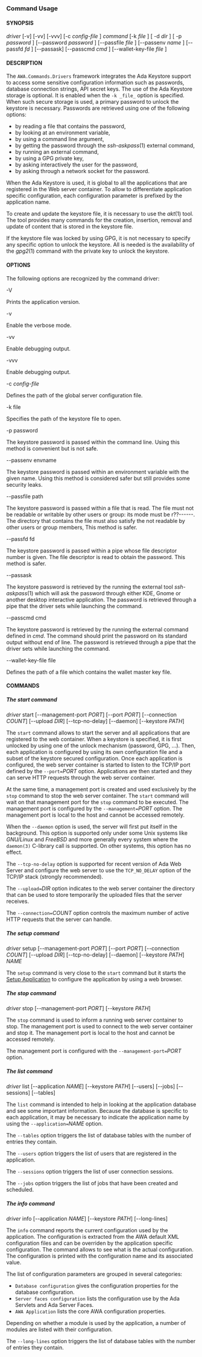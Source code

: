 ### Command Usage

#### SYNOPSIS

_driver_ [-v] [-vv] [-vvv] [-c _config-file_ ] _command_
 [-k _file_ ] [ -d
_dir_ ] [ -p _password_ ] [--password _password_ ] [--passfile
_file_ ] [--passenv _name_ ] [--passfd
_fd_ ] [--passask] [--passcmd
_cmd_ ] [--wallet-key-file
_file_ ]

#### DESCRIPTION

The `AWA.Commands.Drivers` framework integrates the Ada Keystore support
to access some sensitive configuration information such as passwords,
database connection strings, API secret keys.  The use of the Ada Keystore
storage is optional.  It is enabled when the `-k _file_` option is
specified.  When such secure storage is used, a primary password to
unlock the keystore is necessary.  Passwords are retrieved using one
of the following options:

* by reading a file that contains the password,
* by looking at an environment variable,
* by using a command line argument,
* by getting the password through the _ssh-askpass_(1) external command,
* by running an external command,
* by using a GPG private key,
* by asking interactively the user for the password,
* by asking through a network socket for the password.

When the Ada Keystore is used, it is global to all the applications that
are registered in the Web server container.  To allow to differentiate
application specific configuration, each configuration parameter is
prefixed by the application name.

To create and update the keystore file, it is necessary to use the
_akt_(1) tool.  The tool provides many commands for the creation,
insertion, removal and update of content that is stored in the keystore file.

If the keystore file was locked by using GPG, it is not necessary to
specify any specific option to unlock the keystore.  All is needed is the
availability of the _gpg2_(1) command with the private key to unlock the keystore.

#### OPTIONS

The following options are recognized by the command driver:

-V

Prints the
application version.

-v

Enable the verbose mode.

-vv

Enable debugging output.

-vvv

Enable debugging output.

-c _config-file_

Defines the path of the global
server configuration file.

-k file

Specifies the path of the keystore file to open.

-p password

The keystore password is passed within the command line.
Using this method is convenient but is not safe.

--passenv envname

The keystore password is passed within an environment variable with the
given name.  Using this method is considered safer but still provides
some security leaks.

--passfile path

The keystore password is passed within a file that is read.
The file must not be readable or writable by other users or group:
its mode must be r??------.  The directory that contains the file
must also satisfy the not readable by other users or group members,
This method is safer.

--passfd fd

The keystore password is passed within a pipe whose file descriptor
number is given.  The file descriptor is read to obtain the password.
This method is safer.

--passask

The keystore password is retrieved by the running the external tool
_ssh-askpass_(1) which will ask the password through either KDE, Gnome or another
desktop interactive application.
The password is retrieved through a pipe that
the driver sets while launching the command.

--passcmd cmd

The keystore password is retrieved by the running the external command defined in
_cmd_. The command should print the password on its standard output without end of line.
The password is retrieved through a pipe that
the driver sets while launching the command.

--wallet-key-file file

Defines the path of a file which contains the wallet master key file.


#### COMMANDS


##### The start command


_driver_ start [--management-port _PORT_] [--port _PORT_] [--connection _COUNT_]
[--upload _DIR_] [--tcp-no-delay] [--daemon] [--keystore _PATH_]

The `start` command allows to start the server and all applications that are
registered to the web container.  When a keystore is specified, it is first
unlocked by using one of the unlock mechanism (password, GPG, ...).
Then, each application is configured by using its own configuration file
and a subset of the keystore secured configuration.
Once each application is configured, the web server container is started
to listen to the TCP/IP port defined by the `--port=`_PORT_ option.
Applications are then started and they can serve HTTP requests through
the web server container.

At the same time, a management port is created and used exclusively by
the `stop` command to stop the web server container.  The `start` command
will wait on that management port for the `stop` command to be executed.
The management port is configured by the `--management=`_PORT_ option.
The management port is local to the host and cannot be accessed remotely.

When the `--daemon` option is used, the server will first put itself in
the background.  This option is supported only under some Unix systems
like _GNU/Linux_ and _FreeBSD_ and more generally every system where
the `daemon(3)` C-library call is supported.  On other systems, this option
has no effect.

The `--tcp-no-delay` option is supported for recent version of
Ada Web Server and configure the web server to use the `TCP_NO_DELAY`
option of the TCP/IP stack (strongly recommended).

The `--upload=`_DIR_ option indicates to the web server container
the directory that can be used to store temporarily the uploaded files
that the server receives.

The `--connection=`_COUNT_ option controls the maximum number of active
HTTP requests that the server can handle.

##### The setup command

_driver_ setup [--management-port _PORT_] [--port _PORT_] [--connection _COUNT_]
[--upload _DIR_] [--tcp-no-delay] [--daemon] [--keystore _PATH_] _NAME_

The `setup` command is very close to the `start` command but it starts
the [Setup Application](AWA_Setup.md) to configure the application by
using a web browser.


##### The stop command

_driver_ stop [--management-port _PORT_] [--keystore _PATH_]

The `stop` command is used to inform a running web server container to stop.
The management port is used to connect to the web server container and stop it.
The management port is local to the host and cannot be accessed remotely.

The management port is configured with the `--management-port=`_PORT_ option.

##### The list command

_driver_ list [--application _NAME_] [--keystore _PATH_]
[--users] [--jobs] [--sessions] [--tables]

The `list` command is intended to help in looking at the application
database and see some important information.  Because the database is
specific to each application, it may be necessary to indicate the
application name by using the `--application=`_NAME_ option.

The `--tables` option triggers the list of database tables with the
number of entries they contain.

The `--users` option triggers the list of users that are registered in
the application.

The `--sessions` option triggers the list of user connection sessions.

The `--jobs` option triggers the list of jobs that have been created
and scheduled.

##### The info command

_driver_ info [--application _NAME_] [--keystore _PATH_] [--long-lines]

The `info` command reports the current configuration used by the
application.  The configuration is extracted from the AWA default
XML configuration files and can be overriden by the application
specific configuration.  The command allows to see what is the
actual configuration.  The configuration is printed with the
configuration name and its associated value.

The list of configuration parameters are grouped in several categories:

* `Database configuration` gives the configuration properties for the
  database configuration.
* `Server faces configuration` lists the configuration use by the
  Ada Servlets and Ada Server Faces.
* `AWA Application` lists the core AWA configuration properties.

Depending on whether a module is used by the application, a number
of modules are listed with their configuration.

The `--long-lines` option triggers the list of database tables with the
number of entries they contain.


